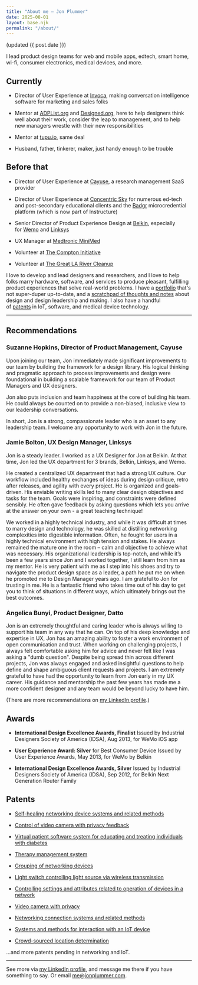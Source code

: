 ```yaml
---
title: "About me – Jon Plummer"
date: 2025-08-01
layout: base.njk
permalink: "/about/"
---
```

(updated {{ post.date }})

I lead product design teams for web and mobile apps, edtech, smart home, wi-fi, consumer electronics, medical devices, and more.

## Currently

- Director of User Experience at [Invoca](https://invoca.com/), making conversation intelligence software for marketing and sales folks

- Mentor at [ADPList.org](https://adplist.org) and [Designed.org](https://designed.org/), here to help designers think well about their work, consider the leap to management, and to help new managers wrestle with their new responsibilities

- Mentor at [tupu.io](https://tupu.io/), same deal

- Husband, father, tinkerer, maker, just handy enough to be trouble

## Before that

- Director of User Experience at [Cayuse](https://cayuse.com/), a research management SaaS provider

- Director of User Experience at [Concentric Sky](https://concentricsky.com/) for numerous ed-tech and post-secondary educational clients and the [Badgr](https://www.instructure.com/products/canvas/canvas-credentials-digital-badges/badgr-pathways) microcredential platform (which is now part of Instructure)

- Senior Director of Product Experience Design at [Belkin](https://belkin.com/), especially for [Wemo](https://wemo.com/) and [Linksys](https://linksys.com/)

- UX Manager at [Medtronic MiniMed](https://www.medtronicdiabetes.com/)

- Volunteer at [The Compton Initiative](https://justdogood.org/)

- Volunteer at [The Great LA River Cleanup](https://folar.org/cleanup/)

I love to develop and lead designers and researchers, and I love to help folks marry hardware, software, and services to produce pleasant, fulfilling product experiences that solve real-world problems. I have a [portfolio](https://jonplummer.io/) that's not super-duper up-to-date, and a [scratchpad of thoughts and notes](https://jonplummer.com/) about design and design leadership and making. I also have a handful of [patents](https://patents.google.com/?inventor=Jon+Plummer&num=100) in IoT, software, and medical device technology.

* * *

## Recommendations

### **Suzanne Hopkins**, Director of Product Management, Cayuse

Upon joining our team, Jon immediately made significant improvements to our team by building the framework for a design library. His logical thinking and pragmatic approach to process improvements and design were foundational in building a scalable framework for our team of Product Managers and UX designers. 

Jon also puts inclusion and team happiness at the core of building his team. He could always be counted on to provide a non-biased, inclusive view to our leadership conversations. 

In short, Jon is a strong, compassionate leader who is an asset to any leadership team. I welcome any opportunity to work with Jon in the future.

### **Jamie Bolton**, UX Design Manager, Linksys

Jon is a steady leader. I worked as a UX Designer for Jon at Belkin. At that time, Jon led the UX department for 3 brands, Belkin, Linksys, and Wemo.

He created a centralized UX department that had a strong UX culture. Our workflow included healthy exchanges of ideas during design critique, retro after releases, and agility with every project. He is organized and goals-driven. His enviable writing skills led to many clear design objectives and tasks for the team. Goals were inspiring, and constraints were defined sensibly. He often gave feedback by asking questions which lets you arrive at the answer on your own - a great teaching technique!

We worked in a highly technical industry, and while it was difficult at times to marry design and technology, he was skilled at distilling networking complexities into digestible information. Often, he fought for users in a highly technical environment with high tension and stakes. He always remained the mature one in the room – calm and objective to achieve what was necessary. His organizational leadership is top-notch, and while it’s been a few years since Jon and I worked together, I still learn from him as my mentor. He is very patient with me as I step into his shoes and try to navigate the product design space as a leader, a path he put me on when he promoted me to Design Manager years ago. I am grateful to Jon for trusting in me. He is a fantastic friend who takes time out of his day to get you to think of situations in different ways, which ultimately brings out the best outcomes.

### **Angelica Bunyi**, Product Designer, Datto

Jon is an extremely thoughtful and caring leader who is always willing to support his team in any way that he can. On top of his deep knowledge and expertise in UX, Jon has an amazing ability to foster a work environment of open communication and trust. When working on challenging projects, I always felt comfortable asking him for advice and never felt like I was asking a "dumb question". Despite being spread thin across different projects, Jon was always engaged and asked insightful questions to help define and shape ambiguous client requests and projects. I am extremely grateful to have had the opportunity to learn from Jon early in my UX career. His guidance and mentorship the past few years has made me a more confident designer and any team would be beyond lucky to have him.

(There are more recommendations on [my LinkedIn profile](https://www.linkedin.com/in/jplummer/details/recommendations/).)

## Awards

- **International Design Excellence Awards, Finalist** Issued by Industrial Designers Society of America (IDSA), Aug 2013, for WeMo iOS app

- **User Experience Award: Silver** for Best Consumer Device Issued by User Experience Awards, May 2013, for WeMo by Belkin

- **International Design Excellence Awards, Silver** Issued by Industrial Designers Society of America (IDSA), Sep 2012, for Belkin Next Generation Router Family

## Patents

- [Self-healing networking device systems and related methods](https://www.google.com/patents/US8499072)

- [Control of video camera with privacy feedback](https://www.google.com/patents/US9179105)

- [Virtual patient software system for educating and treating individuals with diabetes](https://www.google.com/patents/US20060272652)

- [Therapy management system](https://google.com/patents/US20070033074A1)

- [Grouping of networking devices](https://google.com/patents/US20160043962A1)

- [Light switch controlling light source via wireless transmission](https://google.com/patents/US20150382436A1)

- [Controlling settings and attributes related to operation of devices in a network](https://google.com/patents/US20150319046A1)

- [Video camera with privacy](https://google.com/patents/US20160105598A1)

- [Networking connection systems and related methods](https://google.com/patents/US20110026205A1)

- [Systems and methods for interaction with an IoT device](https://google.com/patents/US20160226732A1)

- [Crowd-sourced location determination](https://google.com/patents/US20160165570A1)

…and more patents pending in networking and IoT.

* * *

See more via [my LinkedIn profile](https://linkedin.com/in/jplummer), and message me there if you have something to say. Or email [me@jonplummer.com](mailto:me@jonplummercom?Subject=Mail%20from%20jonplummer.name).